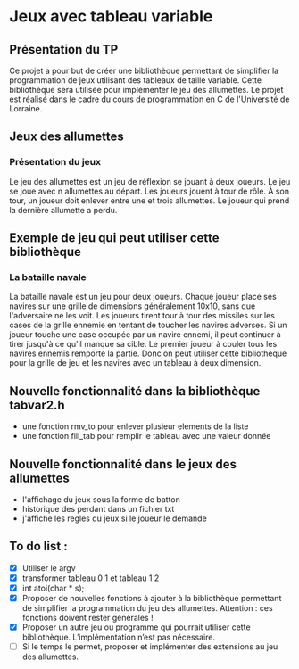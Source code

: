 # Jeux avec tableau variable
## Présentation du TP
Ce projet a pour but de créer une bibliothèque permettant de simplifier la programmation de jeux utilisant des tableaux de taille variable. Cette bibliothèque sera utilisée pour implémenter le jeu des allumettes. Le projet est réalisé dans le cadre du cours de programmation en C de l'Université de Lorraine.

## Jeux des allumettes
### Présentation du jeux
Le jeu des allumettes est un jeu de réflexion se jouant à deux joueurs. Le jeu se joue avec n allumettes au départ. Les joueurs jouent à tour de rôle. À son tour, un joueur doit enlever entre une et trois allumettes. Le joueur qui prend la dernière allumette a perdu.

## Exemple de jeu qui peut utiliser cette bibliothèque
### La bataille navale
La bataille navale est un jeu pour deux joueurs.
Chaque joueur place ses navires sur une grille de dimensions généralement 10x10, sans que l'adversaire ne les voit.
Les joueurs tirent tour à tour des missiles sur les cases de la grille ennemie en tentant de toucher les navires adverses.
Si un joueur touche une case occupée par un navire ennemi, il peut continuer à tirer jusqu'à ce qu'il manque sa cible.
Le premier joueur à couler tous les navires ennemis remporte la partie.
Donc on peut utiliser cette bibliothèque pour la grille de jeu et les navires avec un tableau à deux dimension.

## Nouvelle fonctionnalité dans la bibliothèque tabvar2.h
- une fonction rmv_to pour enlever plusieur elements de la liste 
- une fonction fill_tab pour remplir le tableau avec une valeur donnée

## Nouvelle fonctionnalité dans le jeux des allumettes
- l'affichage du jeux sous la forme de batton
- historique des perdant dans un fichier txt
- j'affiche les regles du jeux si le joueur le demande

## To do list :
- [x] Utiliser le argv
- [x] transformer tableau 0 1 et tableau 1 2
- [x] int atoi(char * s);
- [x]  Proposer de nouvelles fonctions à ajouter à la bibliothèque permettant de simplifier la programmation du jeu des allumettes. Attention : ces fonctions doivent rester générales !
- [x] Proposer un autre jeu ou programme qui pourrait utiliser cette bibliothèque. L’implémentation n’est pas nécessaire.
- [ ] Si le temps le permet, proposer et implémenter des extensions au jeu des allumettes.
